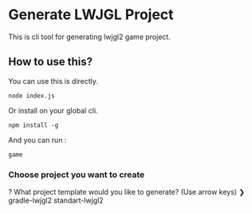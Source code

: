 # Generate LWJGL Project

This is cli tool for generating lwjgl2 game project.

## How to use this?
You can use this is directly.
```
node index.js
```

Or install on your global cli.
```
npm install -g
```

And you can run :
```
game
```

### Choose project you want to create
? What project template would you like to generate? (Use arrow keys)
❯ gradle-lwjgl2
  standart-lwjgl2
